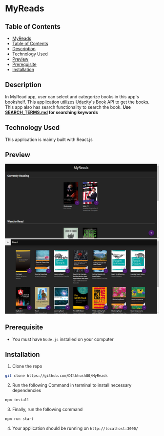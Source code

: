 # MyReads

## Table of Contents
- [MyReads](#MyReads)
- [Table of Contents](#table-of-contents)
- [Description](#description)
- [Technology Used](#technology-used)
- [Preview](#preview)
- [Prerequisite](#prerequisite)
- [Installation](#installation)

## Description
In MyRead app, user can select and categorize books in this app's bookshelf. This application utilizes [Udacity's Book API](https://github.com/udacity/reactnd-project-myreads-starter#backend-server) to get the books. This app also has search functionality to search the book. 
**Use [SEARCH_TERMS.md](./SEARCH_TERMS.md) for searching keywords**

## Technology Used
This application is mainly built with React.js 


## Preview
![Preview](./images/home_preview.png)
![Preview](./images/search_preview.png)

## Prerequisite
-  You must have `Node.js` installed on your computer

## Installation
1. Clone the repo
```sh
git clone https://github.com/DIlkhush00/MyReads
``` 
2. Run the following Command in terminal to install necessary dependencies
```sh
npm install
```

3.  Finally, run the following command
```sh
npm run start
```
4. Your application should be running on  `http://localhost:3000/`
